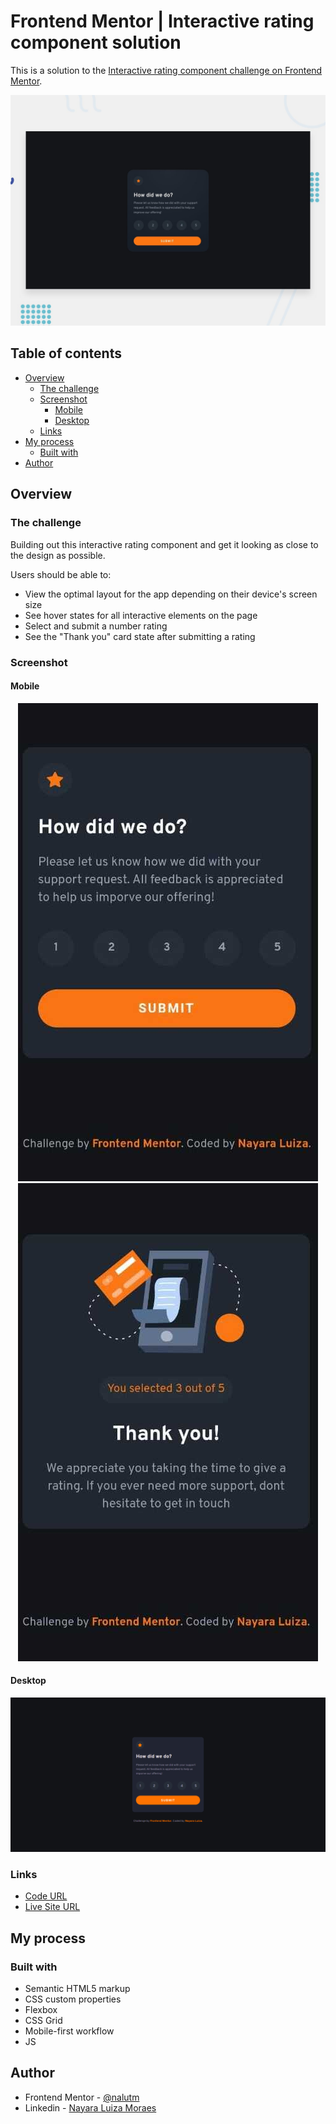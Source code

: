 # Frontend Mentor | Interactive rating component solution

This is a solution to the [Interactive rating component challenge on Frontend Mentor](https://www.frontendmentor.io/challenges/interactive-rating-component-koxpeBUmI).

![Design preview for the Interactive rating component coding challenge](./design/desktop-preview.jpg)

## Table of contents

- [Overview](#overview)
  - [The challenge](#the-challenge)
  - [Screenshot](#screenshot)
    - [Mobile](#mobile)
    - [Desktop](#desktop)
  - [Links](#links)
- [My process](#my-process)
  - [Built with](#built-with)
- [Author](#author)

## Overview

### The challenge

Building out this interactive rating component and get it looking as close to the design as possible.

Users should be able to:

- View the optimal layout for the app depending on their device's screen size
- See hover states for all interactive elements on the page
- Select and submit a number rating
- See the "Thank you" card state after submitting a rating

### Screenshot

#### Mobile
<div align="center">
  <img src="./docs/screenshot-mobile.jpeg" alt="Screenshot solution design mobile">
  <img src="./docs/screenshot-mobile-feedback.jpeg" alt="Screenshot solution design mobile feedback screen">
</div>

#### Desktop
![Screenshot solution design desktop](./docs/screenshot-desktop.png)

### Links

- [Code URL](https://github.com/nalutm/frontend-mentor-challenge/tree/main/interactive-rating-component)
- [Live Site URL](https://gilded-cobbler-999935.netlify.app/) 

## My process

### Built with

- Semantic HTML5 markup
- CSS custom properties
- Flexbox
- CSS Grid
- Mobile-first workflow
- JS 


## Author

- Frontend Mentor - [@nalutm](https://www.frontendmentor.io/profile/nalutm)
- Linkedin - [Nayara Luiza Moraes](https://www.linkedin.com/in/nayara-luiza-moraes-9a9382b5/)
